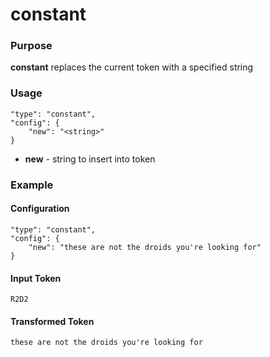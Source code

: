 # constant

### Purpose

**constant** replaces the current token with a specified string

### Usage

```
"type": "constant",
"config": {
    "new": "<string>"
}
```

- **new** - string to insert into token

### Example

#### Configuration

```
"type": "constant",
"config": {
    "new": "these are not the droids you're looking for"
}
```

#### Input Token

`R2D2`

#### Transformed Token

`these are not the droids you're looking for`
